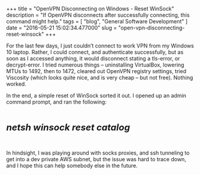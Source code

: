 
+++
title = "OpenVPN Disconnecting on Windows - Reset WinSock"
description = "If OpenVPN disconnects after successfully connecting, this command might help."
tags = [ "blog", "General Software Development" ]
date = "2016-05-21 15:02:34.477000"
slug = "open-vpn-disconnecting-reset-winsock"
+++
<p>For the last few days, I just couldn’t connect to work VPN from my Windows 10 laptop. Rather, I could connect, and authenticate successfully, but as soon as I accessed anything, it would disconnect stating a tls-error, or decrypt-error. I tried numerous things – uninstalling VirtualBox, lowering MTUs to 1492, then to 1472, cleared out OpenVPN registry settings, tried Viscosity (which looks quite nice, and is very cheap – but not free). Nothing worked. </p> <p>In the end, a simple reset of WinSock sorted it out. I opened up an admin command prompt, and ran the following:</p> <p>&nbsp;</p> <p><em><strong><font size="5">netsh winsock reset catalog</font></strong></em></p> <p><strong><em><font size="5"></font></em></strong>&nbsp;</p> <p>In hindsight, I was playing around with socks proxies, and ssh tunneling to get into a dev private AWS subnet, but the issue was hard to trace down, and I hope this can help somebody else in the future. </p>
        